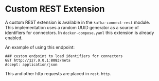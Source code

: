 # Custom REST Extension
A custom REST extension is available in the `kafka-connect-rest` module. This implementation uses a random UUID generator as a source of identifiers for connectors. In `docker-compose.yaml` this extension is already enabled.

An example of using this endpoint:
```http request
### custom endpoint to load identifiers for connectors
GET http://127.0.0.1:8083/meta
Accept: application/json
```

This and other http requests are placed in `rest.http`.
